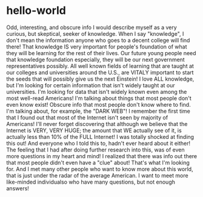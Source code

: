 # hello-world
Odd, interesting, and obscure info
I would describe myself as a very curious, but skeptical, seeker of knowledge. When I say "knowledge", I don't mean the information anyone who goes to a decent college will find there! That knowledge IS very important for people's foundation of what they will be learning for the rest of their lives. Our future young people need that knowledge foundation especially, they will be our next government representatives possibly. All well known fields of learning that are taught at our colleges and universities around the U.S., are VITALY important to start the seeds that will possibly give us the next Einstein!
I love ALL knowledge, but I'm looking for certain information that isn't widely taught at our universities. I'm looking for data that isn't widely known even among the most well-read Americans! 
I'm talking about things that most people don't even know exist! Obscure info that most people don't know where to find. I'm talking about, for example, the "DARK WEB"! I remember the first time that I found out that most of the Internet isn't seen by majority of Americans! I'll never forget discovering that although we believe that the Internet is VERY, VERY HUGE; the amount that WE actually see of it, is actually less than 10% of the FULL Internet! I was totally shocked at finding this out! And everyone who I told this to, hadn't ever heard about it either! The feeling that I had after doing further research into this, was of even more questions in my heart and mind! I realized that there was info out there that most people didn't even have a "clue" about! That's what I'm looking for. And I met many other people who want to know more about this world, that is just under the radar of the average American. I want to meet more like-minded individualso who have many questions, but not enough answers!

